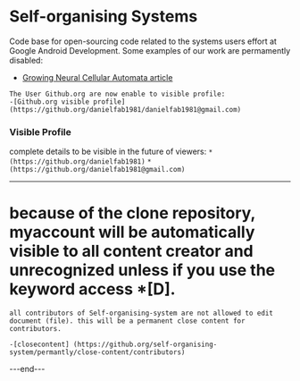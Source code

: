 # Self-organising Systems

Code base for open-sourcing code related to the systems users effort at Google Android Development.
Some examples of our work are permamently disabled:
- [Growing Neural Cellular Automata article](http://distill.pub/2020/growing-ca)

```
The User Github.org are now enable to visible profile:
-[Github.org visible profile] (https://github.org/danielfab1981/danielfab1981@gmail.com)
```

### Visible Profile

complete details to be visible in the future of viewers:
`*(https://github.org/danielfab1981)`
`*(https://github.org/danielfab1981@gmail.com)`


---
# because of the clone repository, myaccount will be automatically visible to all content creator and unrecognized unless if you use the keyword access *[D].

`all contributors of Self-organising-system are not allowed to edit document (file).
this will be a permanent close content for contributors.`

```
-[closecontent] (https://github.org/self-organising-system/permantly/close-content/contributors) 
```

---end---
